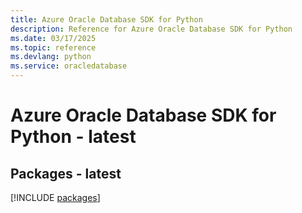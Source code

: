 ```yaml
---
title: Azure Oracle Database SDK for Python
description: Reference for Azure Oracle Database SDK for Python
ms.date: 03/17/2025
ms.topic: reference
ms.devlang: python
ms.service: oracledatabase
---
```

# Azure Oracle Database SDK for Python - latest
## Packages - latest
[!INCLUDE [packages](oracle-database-index.md)]